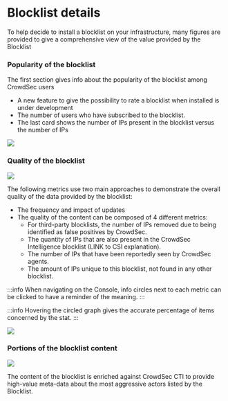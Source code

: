 # Blocklist details

To help decide to install a blocklist on your infrastructure, many figures are provided to give a comprehensive view of the value provided by the Blocklist

  

### Popularity of the blocklist

  

The first section gives info about the popularity of the blocklist among CrowdSec users

  

*   A new feature to give the possibility to rate a blocklist when installed is under development
*   The number of users who have subscribed to the blocklist.
*   The last card shows the number of IPs present in the blocklist versus the number of IPs

![](https://t2421256.p.clickup-attachments.com/t2421256/5665bba3-22de-44a4-ac30-e052a46f7dca/Capture%20d%E2%80%99e%CC%81cran%202024-03-18%20a%CC%80%2015.20.29.png)

  

### Quality of the blocklist

![](https://t2421256.p.clickup-attachments.com/t2421256/a4244e85-c957-45d3-acaa-484cb4424fde/Capture%20d%E2%80%99e%CC%81cran%202024-03-18%20a%CC%80%2015.32.40.png)

The following metrics use two main approaches to demonstrate the overall quality of the data provided by the blocklist:

*   The frequency and impact of updates
*   The quality of the content can be composed of 4 different metrics:
    *   For third-party blocklists, the number of IPs removed due to being identified as false positives by CrowdSec.
    *   The quantity of IPs that are also present in the CrowdSec Intelligence blocklist (LINK to CSI explanation).
    *   The number of IPs that have been reportedly seen by CrowdSec agents.
    *   The amount of IPs unique to this blocklist, not found in any other blocklist.

:::info
 When navigating on the Console, info circles next to each metric can be clicked to have a reminder of the meaning.
 :::

:::info
Hovering the circled graph gives the accurate percentage of items concerned by the stat.
:::

![](https://t2421256.p.clickup-attachments.com/t2421256/c13ff475-c9f7-4f13-aab9-c6fab27e2976/Pasted%20Graphic.png)

  

### Portions of the blocklist content

![](https://t2421256.p.clickup-attachments.com/t2421256/b91a4f79-9e50-410a-86c2-cd58049daf54/Pasted%20Graphic%201.png)

The content of the blocklist is enriched against CrowdSec CTI to provide high-value meta-data about the most aggressive actors listed by the Blocklist.